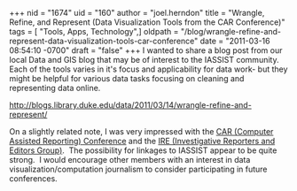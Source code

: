 +++
nid = "1674"
uid = "160"
author = "joel.herndon"
title = "Wrangle, Refine, and Represent (Data Visualization Tools from the CAR Conference)"
tags = [ "Tools, Apps, Technology",]
oldpath = "/blog/wrangle-refine-and-represent-data-visualization-tools-car-conference"
date = "2011-03-16 08:54:10 -0700"
draft = "false"
+++
I wanted to share a blog post from our local Data and GIS blog that may
be of interest to the IASSIST community.  Each of the tools varies in
it\'s focus and applicability for data work- but they might be helpful
for various data tasks focusing on cleaning and representing data
online.

<http://blogs.library.duke.edu/data/2011/03/14/wrangle-refine-and-represent/>

On a slightly related note, I was very impressed with the [CAR (Computer
Assisted Reporting) Conference](http://www.ire.org/training/conference/)
and the [IRE (Investigative Reporters and Editors
Group)](http://www.ire.org/).  The possibility for linkages to IASSIST
appear to be quite strong.  I would encourage other members with an
interest in data visualization/computation journalism to consider
participating in future conferences.   
